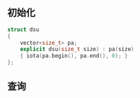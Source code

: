 ## 初始化
```c++
struct dsu 
{
	vector<size_t> pa; 
	explicit dsu(size_t size) : pa(size) 
	{ iota(pa.begin(), pa.end(), 0); }
};
```

## 查询
